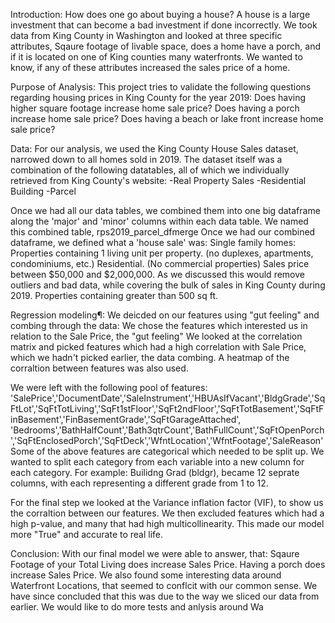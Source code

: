 Introduction:
How does one go about buying a house?
A house is a large investment that can become a bad investment if done incorrectly.
We took data from King County in Washington and looked at three specific attributes,
Sqaure footage of livable space, does a home have a porch, and if it is located on one of King
counties many waterfronts.
We wanted to know, if any of these attributes increased the sales price of a home.


Purpose of Analysis:
This project tries to validate the following questions regarding housing prices in King County for the year 2019:
Does having higher square footage increase home sale price?
Does having a porch increase home sale price?
Does having a beach or lake front increase home sale price?

Data:
For our analysis, we used the King County House Sales dataset, narrowed down to all homes sold in 2019.
The dataset itself was a combination of the following datatables, all of which we individually retrieved from King County's website:
-Real Property Sales
-Residential Building
-Parcel

Once we had all our data tables, we combined them into one big dataframe along the 'major' and 'minor' columns within each data table.
We named this combined table, rps2019_parcel_dfmerge
Once we had our combined dataframe, we defined what a 'house sale' was:
Single family homes: Properties containing 1 living unit per property. (no duplexes, apartments, condominiums, etc.)
Residential. (No commercial properties)
Sales price between $50,000 and $2,000,000. As we discussed this would remove outliers and bad data, while covering
the bulk of sales in King County during 2019.
Properties containing greater than 500 sq ft.

Regression modeling¶:
We deicded on our features using "gut feeling" and combing through the data:
We chose the features which interested us in relation to the Sale Price, the "gut feeling"
We looked at the correlation matrix and picked features which had a high correlation with Sale Price, which we hadn't picked earlier, the data combing.
A heatmap of the corraltion between features was also used.

We were left with the following pool of features:
'SalePrice','DocumentDate','SaleInstrument','HBUAsIfVacant','BldgGrade','SqFtLot','SqFtTotLiving','SqFt1stFloor','SqFt2ndFloor','SqFtTotBasement','SqFtFinBasement','FinBasementGrade','SqFtGarageAttached',                         'Bedrooms','BathHalfCount','Bath3qtrCount','BathFullCount','SqFtOpenPorch','SqFtEnclosedPorch','SqFtDeck','WfntLocation','WfntFootage','SaleReason'
Some of the above features are categorical which needed to be split up. We wanted to split each category from each variable into a new column for each category. 
For example: Builidng Grad (bldgr), became 12 seprate columns, with each representing a different grade from 1 to 12.

For the final step we looked at the Variance inflation factor (VIF), to show us the corraltion between our features. We then excluded features which had a high p-value, and many that had high multicollinearity. This made our model more "True" and accurate to real life.

Conclusion:
With our final model we were able to answer, that:
Sqaure Footage of your Total Living does increase Sales Price.
Having a porch does increase Sales Price.
We also found some interesting data around Waterfront Locations, that seemed to conflcit with our common sense. We have since concluded that this was due to the way we sliced our data from earlier.
We would like to do more tests and anlysis around Wa